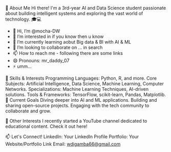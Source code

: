 
👋 About Me
Hi there! I'm a 3rd-year AI and Data Science student passionate about building intelligent systems and exploring the vast world of technology. 🎓💻

- 👋 Hi, I’m @mocha-DW
- 👀 I’m interested in if you know then u know
- 🌱 I’m currently learning aobut Big data & BI with AI & ML 
- 💞️ I’m looking to collaborate on ... in search
- 📫 How to reach me - following there are some links 
- 😄 Pronouns: mr_daddy_07
- ⚡ umm...

🌟 Skills & Interests
Programming Languages: Python, R, and more.
Core Subjects: Artificial Intelligence, Data Science, Machine Learning, Computer Networks.
Specializations: Machine Learning Techniques, AI-driven solutions.
Tools & Frameworks: TensorFlow, scikit-learn, Pandas, Matplotlib.
🎯 Current Goals
Diving deeper into AI and ML applications.
Building and sharing open-source projects.
Engaging with the tech community to collaborate and grow.

🎥 Other Interests
I recently started a YouTube channel dedicated to educational content. Check it out here!

📫 Let's Connect!
LinkedIn: Your LinkedIn Profile
Portfolio: Your Website/Portfolio Link
Email: wdigamba66@gmail.com

